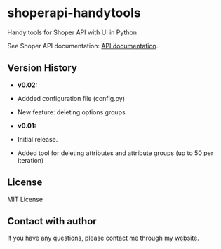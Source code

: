 # shoperapi-handytools

Handy tools for Shoper API with UI in Python

See Shoper API documentation: [API documentation](https://developers.shoper.pl/developers/).

## Version History

* **v0.02:** 
* Addded configuration file (config.py)
* New feature: deleting options groups

* **v0.01:** 
* Initial release.
* Added tool for deleting attributes and attribute groups (up to 50 per iteration)

## License

MIT License

## Contact with author

If you have any questions, please contact me through [my website](https://pwalczak.net).